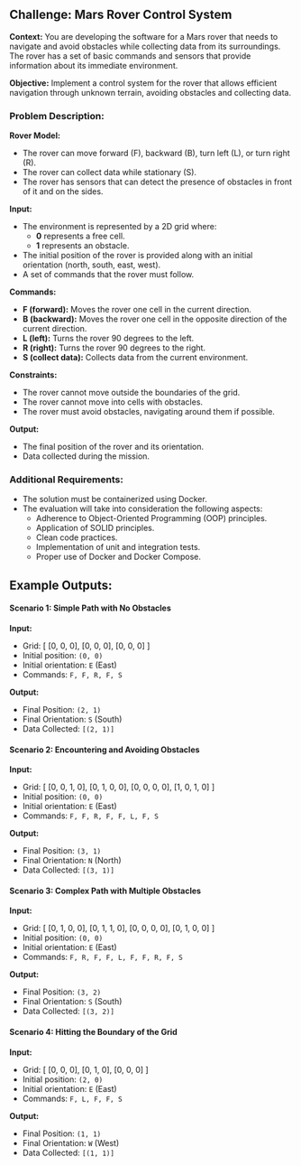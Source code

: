 ## Challenge: Mars Rover Control System

**Context:** You are developing the software for a Mars rover that needs to navigate and avoid obstacles while collecting data from its surroundings. The rover has a set of basic commands and sensors that provide information about its immediate environment.

**Objective:** Implement a control system for the rover that allows efficient navigation through unknown terrain, avoiding obstacles and collecting data.

### Problem Description:

**Rover Model:**

- The rover can move forward (F), backward (B), turn left (L), or turn right (R).
- The rover can collect data while stationary (S).
- The rover has sensors that can detect the presence of obstacles in front of it and on the sides.

**Input:**

- The environment is represented by a 2D grid where:
  - **0** represents a free cell.
  - **1** represents an obstacle.
- The initial position of the rover is provided along with an initial orientation (north, south, east, west).
- A set of commands that the rover must follow.

**Commands:**

- **F (forward):** Moves the rover one cell in the current direction.
- **B (backward):** Moves the rover one cell in the opposite direction of the current direction.
- **L (left):** Turns the rover 90 degrees to the left.
- **R (right):** Turns the rover 90 degrees to the right.
- **S (collect data):** Collects data from the current environment.

**Constraints:**

- The rover cannot move outside the boundaries of the grid.
- The rover cannot move into cells with obstacles.
- The rover must avoid obstacles, navigating around them if possible.

**Output:**

- The final position of the rover and its orientation.
- Data collected during the mission.

### Additional Requirements:

- The solution must be containerized using Docker.
- The evaluation will take into consideration the following aspects:
  - Adherence to Object-Oriented Programming (OOP) principles.
  - Application of SOLID principles.
  - Clean code practices.
  - Implementation of unit and integration tests.
  - Proper use of Docker and Docker Compose.

## Example Outputs:

#### Scenario 1: Simple Path with No Obstacles

**Input:**

- Grid: [ [0, 0, 0], [0, 0, 0], [0, 0, 0] ]
- Initial position: `(0, 0)`
- Initial orientation: `E` (East)
- Commands: `F, F, R, F, S`

**Output:**

- Final Position: `(2, 1)`
- Final Orientation: `S` (South)
- Data Collected: `[(2, 1)]`

#### Scenario 2: Encountering and Avoiding Obstacles

**Input:**

- Grid: [ [0, 0, 1, 0], [0, 1, 0, 0], [0, 0, 0, 0], [1, 0, 1, 0] ]
- Initial position: `(0, 0)`
- Initial orientation: `E` (East)
- Commands: `F, F, R, F, F, L, F, S`

**Output:**

- Final Position: `(3, 1)`
- Final Orientation: `N` (North)
- Data Collected: `[(3, 1)]`

#### Scenario 3: Complex Path with Multiple Obstacles

**Input:**

- Grid: [ [0, 1, 0, 0], [0, 1, 1, 0], [0, 0, 0, 0], [0, 1, 0, 0] ]
- Initial position: `(0, 0)`
- Initial orientation: `E` (East)
- Commands: `F, R, F, F, L, F, F, R, F, S`

**Output:**

- Final Position: `(3, 2)`
- Final Orientation: `S` (South)
- Data Collected: `[(3, 2)]`

#### Scenario 4: Hitting the Boundary of the Grid

**Input:**

- Grid: [ [0, 0, 0], [0, 1, 0], [0, 0, 0] ]
- Initial position: `(2, 0)`
- Initial orientation: `E` (East)
- Commands: `F, L, F, F, S`

**Output:**

- Final Position: `(1, 1)`
- Final Orientation: `W` (West)
- Data Collected: `[(1, 1)]`

